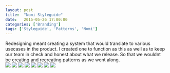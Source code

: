 ```yaml
---
layout: post
title:  "Nomi Styleguide"
date:   2015-05-26 17:00:00
categories: ['Branding']
tags: ['Styleguide', 'Patterns', 'Nomi']
---
```


<div class="text-block">
Redesigning meant creating a system that would translate to various usecases in the product. I created one to function as this as well as to keep our team in check and honest about what we release. So that we wouldnt be creating and recreating patterns as we went along. 
</div>

<div class="images">
	<img src="{{ base.url }}/images/Nomi/styleguide-00.png" />
	<img src="{{ base.url }}/images/Nomi/styleguide-02.png" />
	<img src="{{ base.url }}/images/Nomi/styleguide-03.png" />
	<img src="{{ base.url }}/images/Nomi/styleguide-04.png" />
	<img src="{{ base.url }}/images/Nomi/styleguide-05.png" />
	<img src="{{ base.url }}/images/Nomi/styleguide-06.png" />
	<img src="{{ base.url }}/images/Nomi/styleguide-07.png" />
	<img src="{{ base.url }}/images/Nomi/styleguide-08.png" />
</div>

[jekyll-gh]: https://github.com/jekyll/jekyll
[jekyll]:    http://jekyllrb.com
